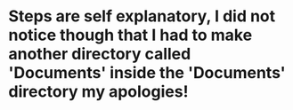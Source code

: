 # Steps are self explanatory, I did not notice though that I had to make another directory called 'Documents' inside the 'Documents' directory my apologies!
